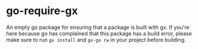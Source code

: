 # go-require-gx

An empty go package for ensuring that a package is built with gx. If you're here because go has complained that this package has a build error, please make sure to run `gx install` and `gx-go rw` in your project before building.
